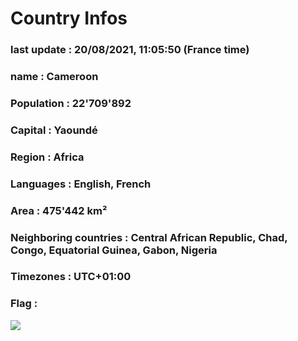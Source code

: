 # Country  Infos
### last update : 20/08/2021, 11:05:50 (France time)

### name : Cameroon
### Population : 22'709'892
### Capital : Yaoundé
### Region : Africa
### Languages : English, French
### Area : 475'442 km²
### Neighboring countries : Central African Republic, Chad, Congo, Equatorial Guinea, Gabon, Nigeria
### Timezones : UTC+01:00

### Flag :
![](https://restcountries.eu/data/cmr.svg)